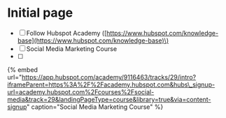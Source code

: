 # Initial page

* [ ] Follow Hubspot Academy \([https://www.hubspot.com/knowledge-base](https://www.hubspot.com/knowledge-base)\)
* [ ] Social Media Marketing Course 
* [ ] 
{% embed url="https://app.hubspot.com/academy/9116463/tracks/29/intro?iframeParent=https%3A%2F%2Facademy.hubspot.com&hubs\_signup-url=academy.hubspot.com%2Fcourses%2Fsocial-media&track=29&landingPageType=course&library=true&via=content-signup" caption="Social Media Marketing Course" %}



